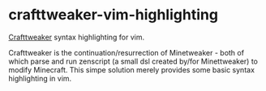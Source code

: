 crafttweaker-vim-highlighting
===============

[Crafttweaker](https://crafttweaker.readthedocs.io/en/latest/#) syntax highlighting for vim.

Crafttweaker is the continuation/resurrection of Minetweaker - both of which parse and run zenscript (a small dsl created by/for Minettweaker) to modify Minecraft.  This simpe solution merely provides some basic syntax highlighting in vim.
